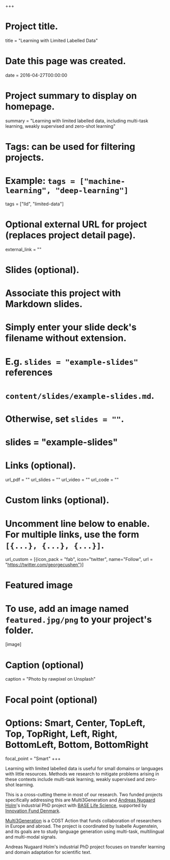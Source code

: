 +++
# Project title.
title = "Learning with Limited Labelled Data"

# Date this page was created.
date = 2016-04-27T00:00:00

# Project summary to display on homepage.
summary = "Learning with limited labelled data, including multi-task learning, weakly supervised and zero-shot learning"

# Tags: can be used for filtering projects.
# Example: `tags = ["machine-learning", "deep-learning"]`
tags = ["lld", "limited-data"]

# Optional external URL for project (replaces project detail page).
external_link = ""

# Slides (optional).
#   Associate this project with Markdown slides.
#   Simply enter your slide deck's filename without extension.
#   E.g. `slides = "example-slides"` references 
#   `content/slides/example-slides.md`.
#   Otherwise, set `slides = ""`.
# slides = "example-slides"

# Links (optional).
url_pdf = ""
url_slides = ""
url_video = ""
url_code = ""

# Custom links (optional).
#   Uncomment line below to enable. For multiple links, use the form `[{...}, {...}, {...}]`.
url_custom = [{icon_pack = "fab", icon="twitter", name="Follow", url = "https://twitter.com/georgecushen"}]

# Featured image
# To use, add an image named `featured.jpg/png` to your project's folder. 
[image]
  # Caption (optional)
  caption = "Photo by rawpixel on Unsplash"
  
  # Focal point (optional)
  # Options: Smart, Center, TopLeft, Top, TopRight, Left, Right, BottomLeft, Bottom, BottomRight
  focal_point = "Smart"
+++

Learning with limited labelled data is useful for small domains or languages with little resources. Methods we research to mitigate problems arising in these contexts include multi-task learning, weakly supervised and zero-shot learning. 

This is a cross-cutting theme in most of our research. Two funded projects specifically addressing this are Multi3Generation and <a href="https://scholar.google.co.uk/citations?user=CLOC3rEAAAAJ">Andreas Nugaard Holm</a>'s industrial PhD project with <a href="https://www.baselifescience.com/">BASE Life Science</a>, supported by <a href="https://innovationsfonden.dk/en">Innovation Fund Denmark</a>.

<a href="https://www.cost.eu/actions/CA18231/#tabs%7CName:overview">Multi3Generation</a> is a COST Action that funds collaboration of researchers in Europe and abroad. The project is coordinated by Isabelle Augenstein, and its goals are to study language generation using multi-task, multilingual and multi-modal signals.

Andreas Nugaard Holm's industrial PhD project focuses on transfer learning and domain adaptation for scientific text.
